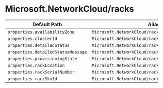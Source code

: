 # Microsoft.NetworkCloud/racks

| Default Path | Alias |
|---|---|
| `properties.availabilityZone` | `Microsoft.NetworkCloud/racks/availabilityZone` |
| `properties.clusterId` | `Microsoft.NetworkCloud/racks/clusterId` |
| `properties.detailedStatus` | `Microsoft.NetworkCloud/racks/detailedStatus` |
| `properties.detailedStatusMessage` | `Microsoft.NetworkCloud/racks/detailedStatusMessage` |
| `properties.provisioningState` | `Microsoft.NetworkCloud/racks/provisioningState` |
| `properties.rackLocation` | `Microsoft.NetworkCloud/racks/rackLocation` |
| `properties.rackSerialNumber` | `Microsoft.NetworkCloud/racks/rackSerialNumber` |
| `properties.rackSkuId` | `Microsoft.NetworkCloud/racks/rackSkuId` |

